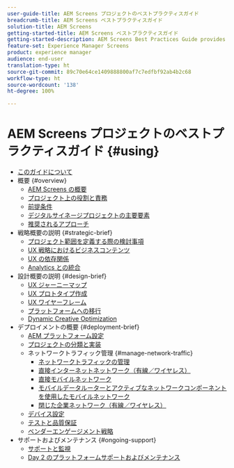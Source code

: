 ```yaml
---
user-guide-title: AEM Screens プロジェクトのベストプラクティスガイド
breadcrumb-title: AEM Screens ベストプラクティスガイド
solution-title: AEM Screens
getting-started-title: AEM Screens ベストプラクティスガイド
getting-started-description: AEM Screens Best Practices Guide provides guidance on how to successfully plan and execute an AEM Screens project.
feature-set: Experience Manager Screens
product: experience manager
audience: end-user
translation-type: ht
source-git-commit: 89c70e64ce1409888800af7c7edfbf92ab4b2c68
workflow-type: ht
source-wordcount: '138'
ht-degree: 100%

---
```



# AEM Screens プロジェクトのベストプラクティスガイド {#using}

+ [このガイドについて](about-guide.md)
+ 概要 {#overview}
   + [AEM Screens の概要](introduction.md)
   + [プロジェクト上の役割と責務](roles-responsibilities.md)
   + [前提条件](pre-requisites.md)
   + [デジタルサイネージプロジェクトの主要要素](getting-started-digital-signage.md)
   + [推奨されるアプローチ](recommended-approach.md)
+ 戦略概要の説明 {#strategic-brief}
   + [プロジェクト範囲を定義する際の検討事項](pre-sales-considerations.md)
   + [UX 戦略におけるビジネスコンテンツ](business-content-strategy.md)
   + [UX の依存関係](ux-dependencies.md)
   + [Analytics との統合](analytics.md)
+ 設計概要の説明 {#design-brief}
   + [UX ジャーニーマップ](journey-map.md)
   + [UX プロトタイプ作成](prototypes.md)
   + [UX ワイヤーフレーム](wireframes.md)
   + [プラットフォームへの移行](transition-platform.md)
   + [Dynamic Creative Optimization](dynamic-creative-optimizations.md)
+ デプロイメントの概要 {#deployment-brief}
   + [AEM プラットフォーム設定](aem-platform-configurations.md)
   + [プロジェクトの分類と実装](project-taxonomy-implementation.md)
   + ネットワークトラフィック管理 {#manage-network-traffic}
      + [ネットワークトラフィックの管理](/help/using/managing-network-traffic.md)
      + [直接インターネットネットワーク（有線／ワイヤレス）](/help/using/direct-internet-network.md)
      + [直接モバイルネットワーク](/help/using/mobile-network.md)
      + [モバイルデータルーターとアクティブなネットワークコンポーネントを使用したモバイルネットワーク](/help/using/mobile-network-router.md)
      + [閉じた企業ネットワーク（有線／ワイヤレス）](/help/using/enclosed-corporate-network.md)
   + [デバイス設定](device-configurations.md)
   + [テストと品質保証](testing-quality-assurance.md)
   + [ベンダーエンゲージメント戦略](vendor-engagement.md)
+ サポートおよびメンテナンス {#ongoing-support}
   + [サポートと監視](support-monitoring.md)
   + [Day 2 のプラットフォームサポートおよびメンテナンス](day-two-support-maintenance.md)
